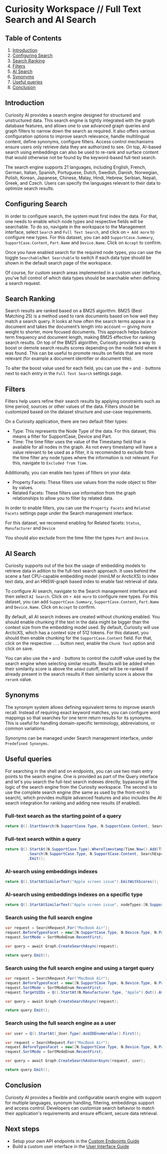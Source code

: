 # Curiosity Workspace // Full Text Search and AI Search

## Table of Contents

1. [Introduction](#introduction)
2. [Configuring Search](#configuring-search)
3. [Search Ranking](#search-ranking)
4. [Filters](#filters)
5. [AI Search](#ai-search)
6. [Synonyms](#synonyms)
7. [Useful queries](#useful-queries)
8. [Conclusion](#conclusion)

## Introduction

Curiosity AI provides a search engine designed for structured and unstructured data. This search engine is tightly integrated with the graph database features, and allows one to use advanced graph queries and graph filters to narrow down the search as required. It also offers various configuration options to improve search relevance, handle multilingual content, define synonyms, configure filters. Access control mechanisms ensure users only retrieve data they are authorized to see. On top, AI-based search using embeddings can also be used to re-rank and surface content that would otherwise not be found by the keyword-based full-text search. 

The search engine supports 21 languages, including English, French, German, Italian, Spanish, Portuguese, Dutch, Swedish, Danish, Norwegian, Polish, Korean, Japanese, Chinese, Malay, Hindi, Hebrew, Serbian, Nepali, Greek, and Czech. Users can specify the languages relevant to their data to optimize search results.

## Configuring Search

In order to configure search, the system must first index the data. For that, one needs to enable which node types and respective fields will be searchable. To do so, navigate in the workspace to the Management interface, select `Search` and `Full Text Search`, and click on `+ Add more` to configure new types. For this dataset, you can add `SupportCase.Summary`, `SupportCase.Content`, `Part.Name` and `Device.Name`. Click on `Accept` to confirm.

Once you have enabled search for the required node types, you can use the toggle `Searchable`/`Not Searchable` to switch if each data type should be shown in the default search page of the workspace. 

Of course, for custom search areas implemented in a custom user interface, you've full control of which data types should be searchable when defining a search request.

## Search Ranking

Search results are ranked based on a BM25 algorithm. BM25 (Best Matching 25) is a method used to rank documents based on how well they match a search query. It looks at how often the search terms appear in a document and takes the document’s length into account — giving more weight to shorter, more focused documents. This approach helps balance term frequency and document length, making BM25 effective for ranking search results. On top of the BM25 algorithm, Curiosity provides a way to boost or demote search results scores depending on the node field where it was found. This can be useful to promote results on fields that are more relevant (for example a document identifier or document title).

To alter the boost value used for each field, you can use the `+` and `-` buttons next to each entry in the `Full Text Search` settings page.

## Filters

Filters help users refine their search results by applying constraints such as time period, sources or other values of the data. Filters should be customized based on the dataset structure and use-case requirements. 

On a Curiosity application, there are two default filter types:
- Type: This represents the Node Type of the data. For this dataset, this means a filter for SupportCase, Device and Part.
- Time: The time filter uses the value of the Timestamp field that is available for all nodes in the graph. As not every timestamp will have a value relevant to be used as a filter, it is recomended to exclude from the time filter any node types where the information is not relevant. For this, navigate to `Excluded from Time`.

Additionally, you can enable two types of filters on your data:
- Property Facets: These filters use values from the node object to filter by values.
- Related Facets: These filters use information from the graph relationships to allow you to filter by related data. 

In order to enable filters, you can use the `Property Facets` and `Related Facets` settings page under the Search management interface.

For this dataset, we recomend enabling for Related facets: `Status`, `Manufacturer` and `Device`

You should also exclude from the time filter the types `Part` and `Device`.

## AI Search

Curiosity supports out of the box the usage of embedding models to retrieve data in adition to the full-text search approach. It uses behind the scene a fast CPU-capable embedding model (miniLM or ArcticXS) to index text data, and an HNSW-graph based index to enable fast retrieval of data.

To configure AI search, navigate to the Search management interface and then select `AI Search`. Click on `+ Add more` to configure new types. For this dataset, you can add `SupportCase.Summary`, `SupportCase.Content`, `Part.Name` and `Device.Name`. Click on `Accept` to confirm.

By default, all AI search indexes are created without chunking enabled. You should enable chunking if the text in the data might be bigger than the context size from the embedding model used. By default, Curiosity will use ArcticXS, which has a context size of 512 tokens. For this dataset, you should then enable chunking for the `SupportCase.Content` field. For that, click on the respective `...` button next, enable the `Chunk Text` option and click on save.

You can also use the `+` and `-` buttons to control the cutoff value used by the search engine when selecting similar results. Results will be added when their similarity score is above the `added` cutoff, and will be re-ranked if already present in the search results if their similarity score is above the `rerank` value.

## Synonyms

The synonym system allows defining equivalent terms to improve search recall. Instead of requiring exact keyword matches, you can configure word mappings so that searches for one term return results for its synonyms. This is useful for handling domain-specific terminology, abbreviations, or common variations.

Synonyms can be managed under Search management interface, under `Predefined Synonyms`. 

## Useful queries

For searching in the shell and on endpoints, you can use two main entry points to the search engine. One is provided as part of the Query interface and let's you search the full-text search indexes directly, bypassing all the logic of the search engine from the Curiosity workspace. The second is to use the complete search engine (the same as used by the front-end to search), which provides multiple advanced features and also includes the AI search integration for ranking and adding new results (if enabled).

### Full-text search as the starting point of a query

```csharp
return Q().StartSearch(N.SupportCase.Type, N.SupportCase.Content, SearchExpression.For(SearchToken.StartsWith("MacBook Air"), "MacBook Air")).Emit();
```

### Full-text search within a query

```csharp
return Q().StartAt(N.SupportCase.Type).WhereTimestamp(Time.Now().Add(TimeSpan.FromDays(-100)), Time.Now(), insideBoundary: true)
          .Search(N.SupportCase.Type, N.SupportCase.Content, SearchExpression.For(SearchToken.StartsWith("MacBook Air"), "MacBook Air"))
          .Emit();
```

### AI-search using embeddings indexes

```csharp
return Q().StartAtSimilarText("Apple screen issue").EmitWithScores();
```

### AI-search using embeddings indexes on a specific type

```csharp
return Q().StartAtSimilarText("Apple screen issue", nodeTypes:[N.SupportCase.Type]).EmitWithScores();
```

### Search using the full search engine

```csharp
var request = SearchRequest.For("MacBook Air");
request.BeforeTypesFacet = new([N.SupportCase.Type, N.Device.Type, N.Part.Type]);
request.SortMode = SortModeEnum.RecentFirst;

var query = await Graph.CreateSearchAsync(request);

return query.Emit();
```

### Search using the full search engine and using a target query

```csharp
var request = SearchRequest.For("MacBook Air");
request.BeforeTypesFacet = new([N.SupportCase.Type, N.Device.Type, N.Part.Type]);
request.SortMode = SortModeEnum.RecentFirst;
request.TargetUIDs = Q().StartAt(N.Manufacturer.Type, "Apple").Out().AsUIDEnumerable().ToArray();

var query = await Graph.CreateSearchAsync(request);

return query.Emit();
```

### Search using the full search engine as a user

```csharp
var user = Q().StartAt(_User.Type).AsUIDEnumerable().First();

var request = SearchRequest.For("MacBook Air");
request.BeforeTypesFacet = new([N.SupportCase.Type, N.Device.Type, N.Part.Type]);
request.SortMode = SortModeEnum.RecentFirst;

var query = await Graph.CreateSearchAsUserAsync(request, user);

return query.Emit();
```

## Conclusion

Curiosity AI provides a flexible and configurable search engine with support for multiple languages, synonym handling, filtering, embeddings support and access control. Developers can customize search behavior to match their application's requirements and ensure efficient, secure data retrieval.

## Next steps
- Setup your own API endpoints in the [Custom Endpoints Guide](/custom-endpoints/INSTRUCTIONS.md)
- Build a custom user interface in the [User Interface Guide](/custom-front-end/INSTRUCTIONS.md)